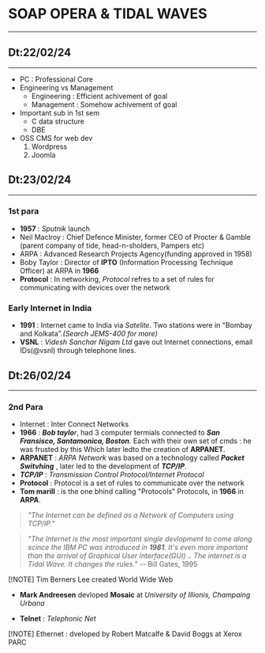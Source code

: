 # SOAP OPERA & TIDAL WAVES
---

## Dt:22/02/24
---

- PC : Professional Core
- Engineering vs Management
  - Engineering : Efficient achivement of goal
  - Management : Somehow achivement of goal
- Important sub in 1st sem
  - C data structure
  - DBE
- OSS CMS for web dev
  1. Wordpress
  2. Joomla

## Dt:23/02/24
---

### 1st para

- **1957** : *Sputnik* launch
- Neil Maclroy : Chief Defence Minister, former CEO of Procter & Gamble (parent
        company of tide, head-n-sholders, Pampers etc)
- ARPA : Advanced Research Projects Agency(funding approved in 1958)
- Boby Taylor : Director of **IPTO** (Information Processing Technique Officer)
at ARPA in **1966**
- **Protocol** : In networking, *Protocol* refres to a set of rules for communicating
with devices over the network

### Early Internet in India

- **1991** : Internet came to India via *Satelite*. Two stations were in "Bombay and Kolkata".*(Search JEMS-400 for more)*
- **VSNL** : *Videsh Sanchar Nigam Ltd* gave out Internet connections, email IDs(@vsnl) through telephone lines.

## Dt:26/02/24
---

### 2nd Para

- Internet : Inter Connect Networks
- **1966** : ***Bob taylo**r*, had 3 computer termials connected to ***San Fransisco, Santamonica, Boston***. Each with their own set of cmds : he was frusted by this Which later ledto the creation of **ARPANET**.
- **ARPANET** : *ARPA Network* was based on a technology called ***Packet Switvhing*** , later led to the development of ***TCP/IP***.
- ***TCP/IP*** : *Transmission Control Protocol/Internet Protocol*
- **Protocol** : Protocol is a set of rules to communicate over the  network
- **Tom marill** : is the one bhind calling "Protocols" Protocols, in **1966** in **ARPA**.

> *"The Internet can be defined as a Network of Computers using TCP/IP."*

> *"The Internet is the most important single devlopment to come along scince the IBM PC was introduced in **1981**. It's even more important than the arrival of Graphical User Interface(GUI) .. The internet is a Tidal Wave. It changes the rules."*
> -- Bill Gates, 1995

[!NOTE]
Tim Berners Lee created World Wide Web

- **Mark Andreesen** devloped **Mosaic** at *University of Illionis, Champaing Urbana*

- **Telnet** : *Telephonic Net*

[!NOTE]
Ethernet : dveloped by Robert Matcalfe & David Boggs at Xerox PARC